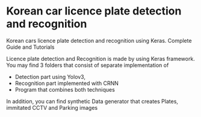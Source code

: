 # Korean car licence plate detection and recognition
Korean cars licence plate detection and recognition using Keras. Complete Guide and Tutorials

Licence plate detection and Recognition is made by using Keras framework. 
You may find 3 folders that consist of separate implementation of 
* Detection part using Yolov3, 
* Recognition part implemented with CRNN 
* Program that combines both techniques

In addition, you can find synthetic Data generator that creates Plates, immitated CCTV and Parking images

